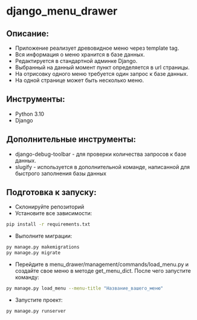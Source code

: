 # django_menu_drawer

## Описание:
- Приложение реализует древовидное меню через template tag. 
- Вся информация о меню хранится в базе данных.
- Редактируется в стандартной админке Django.
- Выбранный на данный момент пункт определяется в url страницы.
- На отрисовку одного меню требуется один запрос к базе данных.
- На одной странице может быть несколько меню.


## Инструменты:
- Python 3.10
- Django

## Дополнительные инструменты:
- django-debug-toolbar - для проверки количества запросов к базе данных.
- slugify - используется в дополнительной команде, написанной для быстрого заполнения базы данных

## Подготовка к запуску:
- Склонируйте репозиторий
- Установите все зависимости:
```bash
pip install -r requirements.txt
```
- Выполните миграции:
```bash
py manage.py makemigrations
py manage.py migrate
```
- Перейдите в menu_drawer/management/commands/load_menu.py и создайте свое меню в методе get_menu_dict. После чего запустите команду:
```bash
py manage.py load_menu --menu-title "Название_вашего_меню"
```
- Запустите проект:
```bash
py manage.py runserver
```
